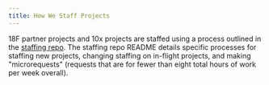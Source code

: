 ```yaml
---
title: How We Staff Projects
---
```


18F partner projects and 10x projects are staffed using a process outlined in the [staffing repo](https://github.com/18F/staffing).
The staffing repo README details specific processes for staffing new projects, changing staffing on in-flight projects, and making "microrequests" (requests that are for fewer than eight total hours of work per week overall). 
